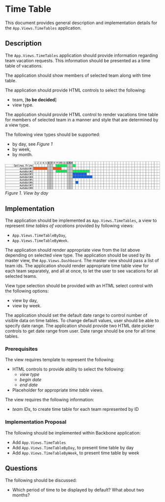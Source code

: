 #   Time Table

This document provides general description and implementation details for
the `App.Views.TimeTables` application.


##  Description
The `App.Views.TimeTables` application should provide information regarding
team vacation requests. This information should be presented
as a time table of vacations.

The application should show members of selected team along with time table.

The application should provide HTML controls to select the following:
  - team, [**to be decided**]
  - view type.

The application should provide HTML control to render vacations time table
for members of selected team in a manner and style that are determined
by a view type.

The following view types should be supported:
  - by day, see *Figure 1*
  - by week,
  - by month.

![vacations_time_line_by_days.png](./ui_images/vacations_time_line_by_days.png)
*Figure 1. View by day*


##  Implementation
The application should be implemented as `App.Views.TimeTables`,
a view to represent *time tables of vacations*
provided by following views:
  - `App.Views.TimeTableByDay`,
  - `App.Views.TimeTableByWeek`.

The application should render appropriate view from the list above
depending on selected view type.
The application should be used by its master view, the `App.Views.Dashboard`.
The master view should pass a list of team ids.
The application should render appropriate time table view for each team separately,
and all at once, to let the user to see vacations for all selected teams.

View type selection should be provided with an HTML select control with
the following options:
  - view by day,
  - view by week.

The application should set the default date range to control number of visible
data on time tables. To change default values, user should be able to specify date range.
The application should provide two HTML date picker controls to get date range
from user.
Date range should be one for all time tables.


### Prerequisites
The view requires template to represent the following:
  - HTML controls to provide ability to select the following:
    - *view type*
    - *begin date*
    - *end date*
  - Placeholder for appropriate *time table* views.

The view requires the following information:
  - *team IDs*, to create time table for each team represented by ID


### Implementation Proposal
The following should be implemented within Backbone application:
  - Add `App.Views.TimeTables`
  - Add `App.Views.TimeTableByDay`, to present time table by day
  - Add `App.Views.TimeTableByWeek`, to present time table by week

##  Questions
The following should be discussed:
  - Which period of time to be displayed by default?
    What about two months?
